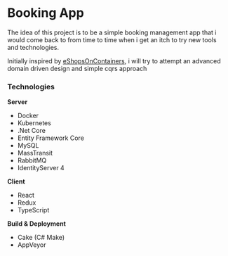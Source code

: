 # Booking App

The idea of this project is to be a simple booking management app that i would come back to from time to time when i get an itch to try new tools and technologies.

Initially inspired by [eShopsOnContainers](https://github.com/dotnet-architecture/eShopOnContainers), i will try to attempt an advanced domain driven design and simple cqrs approach

### Technologies
**Server**
- Docker
- Kubernetes
- .Net Core
- Entity Framework Core
- MySQL
- MassTransit
- RabbitMQ
- IdentityServer 4

**Client**
- React
- Redux
- TypeScript

**Build & Deployment**
- Cake (C# Make)
- AppVeyor

